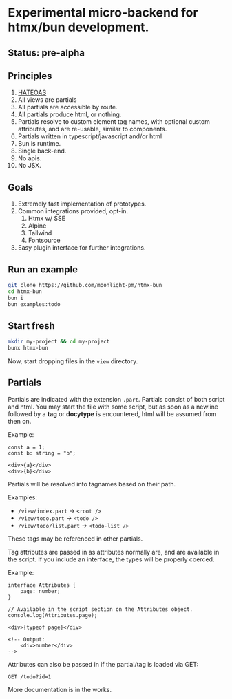 # Experimental micro-backend for htmx/bun development.

## Status: pre-alpha

## Principles

1. [HATEOAS](https://htmx.org/essays/hateoas/)
1. All views are partials
1. All partials are accessible by route.
1. All partials produce html, or nothing.
1. Partials resolve to custom element tag names, with optional custom attributes, and are re-usable, similar to components.
1. Partials written in typescript/javascript and/or html
1. Bun is runtime.
1. Single back-end.
1. No apis.
1. No JSX.

## Goals

1. Extremely fast implementation of prototypes.
1. Common integrations provided, opt-in.
    1. Htmx w/ SSE
    1. Alpine
    1. Tailwind
    1. Fontsource
1. Easy plugin interface for further integrations.

## Run an example

```sh
git clone https://github.com/moonlight-pm/htmx-bun
cd htmx-bun
bun i
bun examples:todo
```

## Start fresh

```sh
mkdir my-project && cd my-project
bunx htmx-bun
```

Now, start dropping files in the `view` directory.

## Partials

Partials are indicated with the extension `.part`.  Partials consist of both script and html.  You may start the file with some script, but as soon as a newline followed by a **tag** or **docytype** is encountered, html will be assumed from then on.

Example:

```
const a = 1;
const b: string = "b";

<div>{a}</div>
<div>{b}</div>
```

Partials will be resolved into tagnames based on their path.

Examples:
- `/view/index.part` → `<root />`
- `/view/todo.part` → `<todo />`
- `/view/todo/list.part` → `<todo-list />`

These tags may be referenced in other partials.

Tag attributes are passed in as attributes normally are, and are available in the script.  If you include an interface, the types will be properly coerced.

Example:

```
interface Attributes {
    page: number;
}

// Available in the script section on the Attributes object.
console.log(Attributes.page);

<div>{typeof page}</div>

<!-- Output:
    <div>number</div>
-->
```

Attributes can also be passed in if the partial/tag is loaded via GET:

`GET /todo?id=1`

More documentation is in the works.
